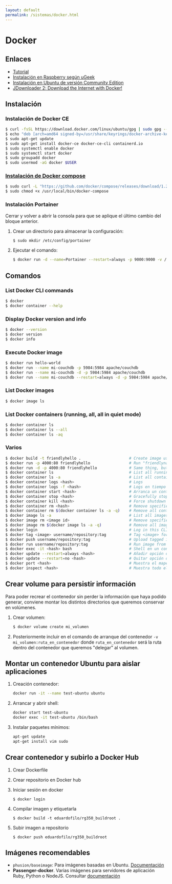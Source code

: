 ```yaml
---
layout: default
permalink: /sistemas/docker.html
---
```


# Docker

## Enlaces

* [Tutorial](https://docs.docker.com/get-started/)
* [Instalación en Raspberry según uGeek](https://ugeek.github.io/blog/post/2019-02-03-instalar-docker-en-raspberry-pi-con-raspbian.html)
* [Instalación en Ubuntu de versión Community Edition](https://docs.docker.com/install/linux/docker-ce/ubuntu/)
* [JDownloader 2: Download the Internet with Docker!](https://dbtechreviews.com/2020/06/jdownloader-2-download-the-internet-with-docker/)

## Instalación

### Instalación de Docker CE

```bash
$ curl -fsSL https://download.docker.com/linux/ubuntu/gpg | sudo gpg --dearmor -o /usr/share/keyrings/docker-archive-keyring.gpg
$ echo "deb [arch=amd64 signed-by=/usr/share/keyrings/docker-archive-keyring.gpg] https://download.docker.com/linux/ubuntu $(lsb_release -cs) stable" | sudo tee /etc/apt/sources.list.d/docker.list > /dev/null
$ sudo apt-get update
$ sudo apt-get install docker-ce docker-ce-cli containerd.io
$ sudo systemctl enable docker
$ sudo systemctl start docker
$ sudo groupadd docker
$ sudo usermod -aG docker $USER
```

### [Instalación de Docker compose](https://docs.docker.com/compose/install/)

```bash
$ sudo curl -L "https://github.com/docker/compose/releases/download/1.23.2/docker-compose-$(uname -s)-$(uname -m)" -o /usr/local/bin/docker-compose
$ sudo chmod +x /usr/local/bin/docker-compose
```

### Instalación Portainer

Cerrar y volver a abrir la consola para que se aplique el último cambio del bloque anterior.

1. Crear un directorio para almacenar la configuración:
    ```bash
    $ sudo mkdir /etc/config/portainer
    ```

2. Ejecutar el comando:
    ```bash
    $ docker run -d --name=Portainer --restart=always -p 9000:9000 -v /etc/config/portainer:/data -v /var/run/docker.sock:/var/run/docker.sock portainer/portainer
    ```

## Comandos

### List Docker CLI commands

```bash
$ docker
$ docker container --help
```

### Display Docker version and info

```bash
$ docker --version
$ docker version
$ docker info
```

### Execute Docker image

```bash
$ docker run hello-world
$ docker run --name mi-couchdb -p 5984:5984 apache/couchdb                       # Ejecución con log
$ docker run --name mi-couchdb -d -p 5984:5984 apache/couchdb                    # Ejecución sin log (modo detached)
$ docker run --name mi-couchdb --restart=always -d -p 5984:5984 apache/couchdb   # Ejecución con reinicio si se para o reinicia el servidor
```

### List Docker images

```bash
$ docker image ls
```

### List Docker containers (running, all, all in quiet mode)

```bash
$ docker container ls
$ docker container ls --all
$ docker container ls -aq
```

### Varios

```bash
$ docker build -t friendlyhello .                     # Create image using this directory's Dockerfile
$ docker run -p 4000:80 friendlyhello                 # Run "friendlyname" mapping port 4000 to 80
$ docker run -d -p 4000:80 friendlyhello              # Same thing, but in detached mode
$ docker container ls                                 # List all running containers
$ docker container ls -a                              # List all containers, even those not running
$ docker container logs <hash>                        # Logs
$ docker container logs -f <hash>                     # Logs en tiempo real
$ docker container start <hash>                       # Arranca un contenedor
$ docker container stop <hash>                        # Gracefully stop the specified container
$ docker container kill <hash>                        # Force shutdown of the specified container
$ docker container rm <hash>                          # Remove specified container from this machine
$ docker container rm $(docker container ls -a -q)    # Remove all containers
$ docker image ls -a                                  # List all images on this machine
$ docker image rm <image id>                          # Remove specified image from this machine
$ docker image rm $(docker image ls -a -q)            # Remove all images from this machine
$ docker login                                        # Log in this CLI session using your Docker credentials
$ docker tag <image> username/repository:tag          # Tag <image> for upload to registry
$ docker push username/repository:tag                 # Upload tagged image to registry
$ docker run username/repository:tag                  # Run image from a registry
$ docker exec -it <hash> bash                         # Shell en un contenedor
$ docker update --restart=always <hash>               # Añadir opción de reinicio a un contenedor que ya está creado
$ docker update --restart=no <hash>                   # Quitar opción de reinicio a un contenedor que ya está creado
$ docker port <hash>                                  # Muestra el mapeo de puertos del contenedor
$ docker inspect <hash>                               # Muestra todo el JSON con la configuración del contenedor
```

## Crear volume para persistir información

Para poder recrear el contenedor sin perder la información que haya podido generar, conviene montar los distintos directorios que queremos conservar en volúmenes.

1. Crear volumen:
    ```bash
    $ docker volume create mi_volumen
    ```

2. Posteriormente incluir en el comando de arranque del contenedor `-v mi_volumen:ruta_en_contenedor` donde `ruta_en_contenedor` será la ruta dentro del contenedor que queremos "delegar" al volumen.


## Montar un contenedor Ubuntu para aislar aplicaciones

1. Creación contenedor:

    ```bash
    docker run -it --name test-ubuntu ubuntu
    ```

2. Arrancar y abrir shell:

    ```bash
    docker start test-ubuntu
    docker exec -it test-ubuntu /bin/bash
    ```

3. Instalar paquetes mínimos:

    ```bash
    apt-get update
    apt-get install vim sudo
    ```

## Crear contenedor y subirlo a Docker Hub

1. Crear Dockerfile
2. Crear repositorio en Docker hub
3. Iniciar sesión en docker

    ```
    $ docker login
    ```

4. Compilar imagen y etiquetarla

    ```
    $ docker build -t eduardofilo/rg350_buildroot .
    ```

5. Subir imagen a repositorio

    ```
    $ docker push eduardofilo/rg350_buildroot
    ```

## Imágenes recomendables

* `phusion/baseimage`: Para imágenes basadas en Ubuntu. [Documentación](https://phusion.github.io/baseimage-docker/)
* **Passenger-docker**. Varias imágenes para servidores de aplicación Ruby, Python o NodeJS. Consultar [documentación](https://github.com/phusion/passenger-docker)
